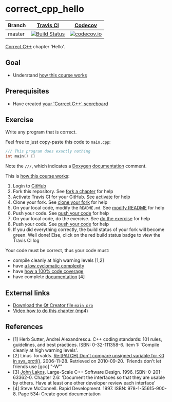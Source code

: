 # correct_cpp_hello

Branch|[Travis CI](https://travis-ci.org)|[Codecov](https://www.codecov.io)
---|---|---
master|[![Build Status](https://travis-ci.org/95Titus/correct_cpp_hello.svg?branch=master)](https://travis-ci.org/95Titus/correct_cpp_hello)|[![codecov.io](https://codecov.io/github/95Titus/correct_cpp_hello/coverage.svg?branch=master)](https://codecov.io/github/95Titus/correct_cpp_hello/branch/master)

[Correct C++](https://github.com/richelbilderbeek/correct_cpp) chapter 'Hello'.

## Goal

 * Understand [how this course works](https://github.com/95Titus/correct_cpp/blob/master/doc/how_this_course_works.md)

## Prerequisites

 * Have created [your 'Correct C++' scoreboard](https://github.com/95Titus/correct_cpp_scoreboard)

## Exercise

Write any program that is correct. 

Feel free to just copy-paste this code to `main.cpp`:

```c++
/// This program does exactly nothing
int main() {}
```

Note the `///`, which indicates a [Doxygen](https://github.com/95Titus/cpp/blob/master/content/CppDoxygen.md) [documentation](https://github.com/95Titus/cpp/blob/master/content/CppDocumentation.md) comment.

This is [how this course works](https://github.com/95Titus/correct_cpp/blob/master/doc/how_this_course_works.md):

  1. Login to [GitHub](https://github.com/)
  2. Fork this repository. See [fork a chapter](https://github.com/95Titus/correct_cpp/blob/master/doc/fork_a_chapter.md) for help
  3. Activate Travis CI for your GitHub. See [activate](https://github.com/95Titus/correct_cpp/blob/master/doc/activate.md) for help 
  4. Clone your fork. See [clone your fork](https://github.com/95Titus/correct_cpp/blob/master/doc/clone_your_fork.md) for help
  5. On your local code, modify the `README.md`. See [modify README](https://github.com/95Titus/correct_cpp/blob/master/doc/modify_readme.md) for help
  6. Push your code. See [push your code](https://github.com/95Titus/correct_cpp/blob/master/doc/push_your_code.md) for help
  7. On your local code, do the exercise. See [do the exercise](https://github.com/95Titus/correct_cpp/blob/master/doc/do_the_exercise.md) for help
  8. Push your code. See [push your code](https://github.com/95Titus/correct_cpp/blob/master/doc/push_your_code.md) for help
  9. If you did everything correctly, the build status of your fork will become green. Well done! Else, click on the red build status badge to view the Travis CI log

Your code must be correct, thus your code must:

 * compile cleanly at high warning levels [1,2] 
 * have [a low cyclomatic complexity](https://github.com/95Titus/correct_cpp/blob/master/doc/lower_cyclomatic_complexity.md)
 * have [how a 100% code coverage](https://github.com/95Titus/correct_cpp/blob/master/doc/get_100_percent_code_coverage.md)
 * have complete [documentation](https://github.com/95Titus/cpp/blob/master/content/CppDocumentation.md) [4]

## External links

 * [Download the Qt Creator file `main.pro`](https://raw.githubusercontent.com/95Titus/correct_cpp/master/shared/main.pro)
 * [Video how to do this chapter (mp4)](http://www.95Titus.nl/correct_cpp_hello.mp4)


## References

 * [1] Herb Sutter, Andrei Alexandrescu. C++ coding standards: 101 rules, guidelines, and best practices. ISBN: 0-32-111358-6. Item 1: 'Compile cleanly at high warning levels'.
 * [2] Linus Torvalds. [Re:[PATCH] Don't compare unsigned variable for &lt;0 in sys\_prctl()](http://linux.derkeiler.com/Mailing-Lists/Kernel/2006-11/msg08325.html). 2006-11-28. Retrieved on 2010-09-20. 'Friends don't let friends use [gcc] "-W"'
 * [3] [John Lakos](CppJohnLakos.md). Large-Scale C++ Software Design. 1996. ISBN: 0-201-63362-0. Chapter 2.6: 'Document the interfaces so that they are usable by others. Have at least one other developer review each interface'
 * [4] Steve McConnell. Rapid Development. 1997. ISBN: 978-1-55615-900-8. Page 534: Create good documentation

